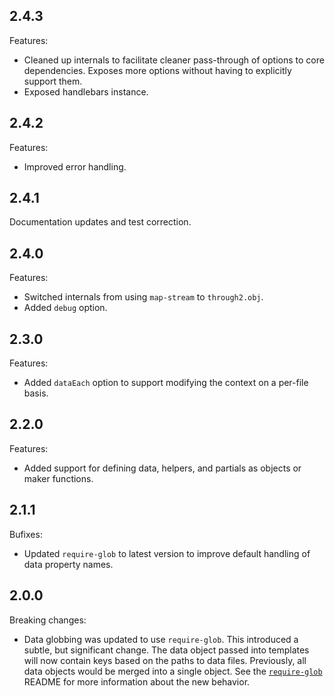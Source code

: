 ## 2.4.3

Features:

- Cleaned up internals to facilitate cleaner pass-through of options to core dependencies. Exposes more options without having to explicitly support them.
- Exposed handlebars instance.

## 2.4.2

Features:

- Improved error handling.

## 2.4.1

Documentation updates and test correction.

## 2.4.0

Features:

- Switched internals from using `map-stream` to `through2.obj`.
- Added `debug` option.

## 2.3.0

Features:

- Added `dataEach` option to support modifying the context on a per-file basis.

## 2.2.0

Features:

- Added support for defining data, helpers, and partials as objects or maker functions.

## 2.1.1

Bufixes:

- Updated `require-glob` to latest version to improve default handling of data property names.

## 2.0.0

Breaking changes:

- Data globbing was updated to use `require-glob`. This introduced a subtle, but significant change. The data object passed into templates will now contain keys based on the paths to data files. Previously, all data objects would be merged into a single object. See the [`require-glob`][reqglob] README for more information about the new behavior.

[reqglob]: http://github.com/shannonmoeller/require-glob
